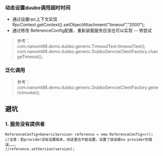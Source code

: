 
### 动态设置duubo调用超时时间 

* 通过设置rpc上下文实现
 RpcContext.getContext().setObjectAttachment("timeout","2000");
 * 通过修改 ReferenceConfig配置，重新装载服务应该也可以实现 -- 带尝试 
> 参考： 
>com.nanomt88.demo.dubbo.generic.TimeoutTest.timeoutTest();
> com.nanomt88.demo.dubbo.generic.DubboServcieClientFactory.changeTimeout();

### 泛化调用

> 参考： 
> com.nanomt88.demo.dubbo.generic.DubboServcieClientFactory.genericInvoke();



## 避坑
### 1. 服务没有提供者 
```
ReferenceConfig<GenericService> reference = new ReferenceConfig<>();
//注意：若provider没有设置版本，则这里也不能设置，设置了就会报no provider的错误。。。。
//reference.setVersion(version);
```

